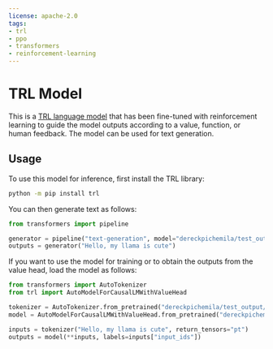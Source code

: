 ```yaml
---
license: apache-2.0
tags:
- trl
- ppo
- transformers
- reinforcement-learning
---
```


# TRL Model

This is a [TRL language model](https://github.com/huggingface/trl) that has been fine-tuned with reinforcement learning to
 guide the model outputs according to a value, function, or human feedback. The model can be used for text generation.

## Usage

To use this model for inference, first install the TRL library:

```bash
python -m pip install trl
```

You can then generate text as follows:

```python
from transformers import pipeline

generator = pipeline("text-generation", model="dereckpichemila/test_output/test_agent_lora_weights")
outputs = generator("Hello, my llama is cute")
```

If you want to use the model for training or to obtain the outputs from the value head, load the model as follows:

```python
from transformers import AutoTokenizer
from trl import AutoModelForCausalLMWithValueHead

tokenizer = AutoTokenizer.from_pretrained("dereckpichemila/test_output/test_agent_lora_weights")
model = AutoModelForCausalLMWithValueHead.from_pretrained("dereckpichemila/test_output/test_agent_lora_weights")

inputs = tokenizer("Hello, my llama is cute", return_tensors="pt")
outputs = model(**inputs, labels=inputs["input_ids"])
```
